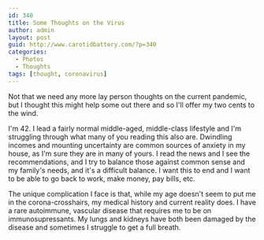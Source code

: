 ```yaml
---
id: 340
title: Some Thoughts on the Virus
author: admin
layout: post
guid: http://www.carotidbattery.com/?p=340
categories:
  - Photos
  - Thoughts
tags: [thought, coronavirus]
---
```

Not that we need any more lay person thoughts on the current pandemic, but I thought this might help some out there and so I'll offer my two cents to the wind.
      
I'm 42.  I lead a fairly normal middle-aged, middle-class lifestyle and I'm struggling through what many of you reading this also are.  Dwindling incomes and mounting uncertainty are common sources of anxiety in my house, as I'm sure they are in many of yours.  I read the news and I see the recommendations, and I try to balance those against common sense and my family's needs, and it's a difficult balance.  I want this to end and I want to be able to go back to work, make money, pay bills, etc.

The unique complication I face is that, while my age doesn't seem to put me in the corona-crosshairs, my medical history and current reality does.  I have a rare autoimmune, vascular disease that requires me to be on immunosupressants.  My lungs and kidneys have both been damaged by the disease and sometimes I struggle to get a full breath.
